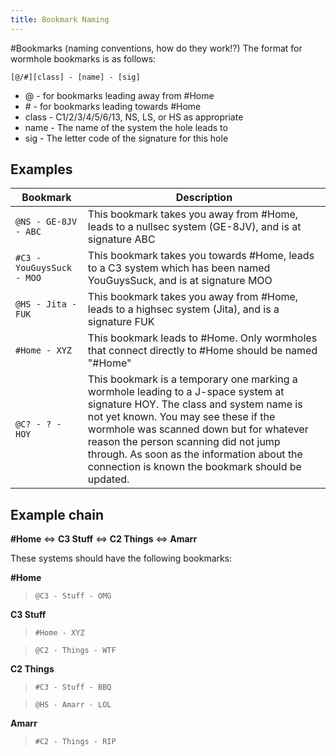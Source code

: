 ```yaml
---
title: Bookmark Naming
---
```


#Bookmarks (naming conventions, how do they work!?)
The format for wormhole bookmarks is as follows:

`[@/#][class] - [name] - [sig]`

* @ - for bookmarks leading away from #Home
* \# - for bookmarks leading towards #Home
* class - C1/2/3/4/5/6/13, NS, LS, or HS as appropriate
* name - The name of the system the hole leads to
* sig - The letter code of the signature for this hole

## Examples

| Bookmark | Description |
|---|---|
| `@NS - GE-8JV - ABC` | This bookmark takes you away from #Home, leads to a nullsec system (GE-8JV), and is at signature ABC |
| `#C3 - YouGuysSuck - MOO` | This bookmark takes you towards #Home, leads to a C3 system which has been named YouGuysSuck, and is at signature MOO |
| `@HS - Jita - FUK` | This bookmark takes you away from #Home, leads to a highsec system (Jita), and is a signature FUK |
| `#Home - XYZ` | This bookmark leads to #Home. Only wormholes that connect directly to #Home should be named "#Home" |
| `@C? - ? - HOY` | This bookmark is a temporary one marking a wormhole leading to a J-space system at signature HOY. The class and system name is not yet known. You may see these if the wormhole was scanned down but for whatever reason the person scanning did not jump through. As soon as the information about the connection is known the bookmark should be updated. |

## Example chain
  **#Home** <=> **C3 Stuff** <=> **C2 Things** <=> **Amarr**

These systems should have the following bookmarks:

**#Home**

>`@C3 - Stuff - OMG`

**C3 Stuff**

>`#Home - XYZ`

>`@C2 - Things - WTF`

**C2 Things**

>`#C3 - Stuff - BBQ`

>`@HS - Amarr - LOL`

**Amarr**

>`#C2 - Things - RIP`
